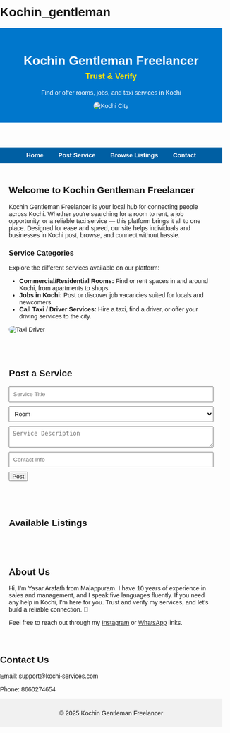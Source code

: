 # Kochin_gentleman
<!DOCTYPE html>
<html lang="en">
<head>
  <meta charset="UTF-8" />
  <meta name="viewport" content="width=device-width, initial-scale=1.0" />
  <title>Kochin Gentleman Freelancer</title>
  <style>
    body { font-family: Arial, sans-serif; margin: 0; padding: 0; }
    header { background-color: #0077cc; color: white; padding: 20px; text-align: center; }
    nav { background-color: #005fa3; padding: 10px; text-align: center; }
    nav a { color: white; margin: 0 15px; text-decoration: none; font-weight: bold; }
    .container { padding: 20px; }
    form input, form select, form textarea { display: block; margin: 10px 0; width: 100%; padding: 8px; }
    .card { border: 1px solid #ccc; padding: 15px; margin-bottom: 10px; }
    footer { background-color: #f1f1f1; text-align: center; padding: 10px; }
    img { max-width: 100%; height: auto; border-radius: 8px; margin-bottom: 10px; }
  </style>
</head>
<body>
  <header>
    <h1>Kochin Gentleman Freelancer</h1>
    <p style="font-size: 18px; color: #ffe600; font-weight: bold; margin-top: -10px;">Trust & Verify</p>
    <p>Find or offer rooms, jobs, and taxi services in Kochi</p>
    <img src="https://upload.wikimedia.org/wikipedia/commons/thumb/5/56/Kochi_City.jpg/800px-Kochi_City.jpg" alt="Kochi City" />
  </header>
  <nav>
    <a href="#home">Home</a>
    <a href="#post">Post Service</a>
    <a href="#listings">Browse Listings</a>
    <a href="#contact">Contact</a>
  </nav>
  <div class="container" id="home">
    <h2>Welcome to Kochin Gentleman Freelancer</h2>
    <p>Kochin Gentleman Freelancer is your local hub for connecting people across Kochi. Whether you're searching for a room to rent, a job opportunity, or a reliable taxi service — this platform brings it all to one place. Designed for ease and speed, our site helps individuals and businesses in Kochi post, browse, and connect without hassle.</p>
    <h3>Service Categories</h3>
    <p>Explore the different services available on our platform:</p>
    <ul>
      <li><strong>Commercial/Residential Rooms:</strong> Find or rent spaces in and around Kochi, from apartments to shops.</li>
      <li><strong>Jobs in Kochi:</strong> Post or discover job vacancies suited for locals and newcomers.</li>
      <li><strong>Call Taxi / Driver Services:</strong> Hire a taxi, find a driver, or offer your driving services to the city.</li>
    </ul>
    <img src="https://upload.wikimedia.org/wikipedia/commons/thumb/7/7e/Cab_driver_waiting.jpg/800px-Cab_driver_waiting.jpg" alt="Taxi Driver" />
  </div>
  <div class="container" id="post">
    <h2>Post a Service</h2>
    <form id="postForm">
      <input type="text" id="title" placeholder="Service Title" required />
      <select id="category">
        <option>Room</option>
        <option>Job</option>
        <option>Taxi</option>
      </select>
      <textarea id="description" placeholder="Service Description" required></textarea>
      <input type="text" id="contact" placeholder="Contact Info" required />
      <button type="submit">Post</button>
    </form>
  </div>
  <div class="container" id="listings">
    <h2>Available Listings</h2>
    <div id="listingsContainer"></div>
  </div>
  <div class="container" id="about">
    <h2>About Us</h2>
    <p>Hi, I’m Yasar Arafath from Malappuram. I have 10 years of experience in sales and management, and I speak five languages fluently. If you need any help in Kochi, I’m here for you. Trust and verify my services, and let’s build a reliable connection. 🤝</p>
    <p>Feel free to reach out through my <a href="https://www.instagram.com/yasar_arafath_cv">Instagram</a> or <a href="https://wa.me/8660274654">WhatsApp</a> links.</p>
  </div>
    <h2>Contact Us</h2>
    <p>Email: support@kochi-services.com</p>
    <p>Phone: 8660274654</p>
  </div>
  <footer>
    <p>&copy; 2025 Kochin Gentleman Freelancer</p>
  </footer>

  <script>
    const form = document.getElementById('postForm');
    const listingsContainer = document.getElementById('listingsContainer');

    form.addEventListener('submit', function(event) {
      event.preventDefault();

      const title = document.getElementById('title').value;
      const category = document.getElementById('category').value;
      const description = document.getElementById('description').value;
      const contact = document.getElementById('contact').value;

      const card = document.createElement('div');
      card.className = 'card';
      card.innerHTML = `<h3>${title} (${category})</h3><p>${description}</p><p><strong>Contact:</strong> ${contact}</p>`;

      listingsContainer.appendChild(card);
      form.reset();
    });
  </script>
</body>
</html>
